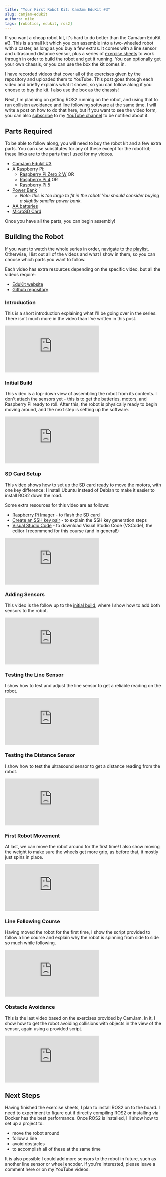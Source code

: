 ```yaml
---
title: "Your First Robot Kit: CamJam EduKit #3"
slug: camjam-edukit
authors: mike
tags: [robotics, edukit, ros2]
---
```


If you want a cheap robot kit, it's hard to do better than the CamJam EduKit #3. This is a small kit which you can assemble into a two-wheeled robot with a caster, as long as you buy a few extras. It comes with a line sensor and ultrasound distance sensor, plus a series of [exercise sheets](https://github.com/CamJam-EduKit/EduKit3/tree/master/CamJam%20Edukit%203%20-%20GPIO%20Zero) to work through in order to build the robot and get it running. You can optionally get your own chassis, or you can use the box the kit comes in.

I have recorded videos that cover all of the exercises given by the repository and uploaded them to YouTube. This post goes through each video and briefly explains what it shows, so you can follow along if you choose to buy the kit. I also use the box as the chassis!

<!-- truncate -->

Next, I'm planning on getting ROS2 running on the robot, and using that to run collision avoidance and line following software at the same time. I will write a post on how to do that here, but if you want to see the video form, you can also [subscribe](https://www.youtube.com/@mikelikesrobots?sub_confirmation=1) to my [YouTube channel](https://www.youtube.com/@mikelikesrobots) to be notified about it.

## Parts Required

To be able to follow along, you will need to buy the robot kit and a few extra parts. You can use substitutes for any of these except for the robot kit; these links are to the parts that I used for my videos.

- [CamJam Edukit #3](https://thepihut.com/products/camjam-edukit-3-robotics)
- A Raspberry Pi:
  - [Raspberry Pi Zero 2 W](https://thepihut.com/products/raspberry-pi-zero-2) OR
  - [Raspberry Pi 4](https://www.amazon.co.uk/Raspberry-Pi-Model-4GB/dp/B09TTNF8BT?) OR
  - [Raspberry Pi 5](https://www.amazon.co.uk/Raspberry-Pi-SC1112-5-8GB/dp/B0CK3L9WD3)
- [Power Bank](https://thepihut.com/products/-ansmann-10-000mah-type-c-18w-pd-power-bank)
  - *Note: this is too large to fit in the robot! You should consider buying a slightly smaller power bank.*
- [AA batteries](https://www.amazon.co.uk/-Duracell-Plus-Alkaline-Batteries-MN1500/dp/B093LVB4P7)
- [MicroSD Card](https://www.amazon.co.uk/-SanDisk-128GB-microSDXC-adapter-Performance/dp/B0B7NTY2S6)

Once you have all the parts, you can begin assembly!

## Building the Robot

If you want to watch the whole series in order, navigate to [the playlist](https://www.youtube.com/playlist?list=PLBrq1OKRHMwUbbujTlmt1YGRzL9O0LfNJ). Otherwise, I list out all of the videos and what I show in them, so you can choose which parts you want to follow.

Each video has extra resources depending on the specific video, but all the videos require:
- [EduKit website](https://camjam.me/?page_id=1035)
- [Github repository](https://github.com/CamJam-EduKit/EduKit3)

### Introduction

This is a short introduction explaining what I'll be going over in the series. There isn't much more in the video than I've written in this post.

<iframe class="youtube-video" src="https://www.youtube.com/embed/dH0sKmp1DMw?si=G50w2s7UHqu79fkF" title="YouTube video player" frameborder="0" allow="accelerometer; autoplay; clipboard-write; encrypted-media; gyroscope; picture-in-picture; web-share" referrerpolicy="strict-origin-when-cross-origin" allowfullscreen></iframe>

### Initial Build

This video is a top-down view of assembling the robot from its contents. I don't attach the sensors yet - this is to get the batteries, motors, and Raspberry Pi ready to roll. After this, the robot is physically ready to begin moving around, and the next step is setting up the software.

<iframe class="youtube-video" src="https://www.youtube.com/embed/q2bKTyTTquU?si=lHksN2IWe81UJbdx" title="YouTube video player" frameborder="0" allow="accelerometer; autoplay; clipboard-write; encrypted-media; gyroscope; picture-in-picture; web-share" referrerpolicy="strict-origin-when-cross-origin" allowfullscreen></iframe>

### SD Card Setup

This video shows how to set up the SD card ready to move the motors, with one key difference: I install Ubuntu instead of Debian to make it easier to install ROS2 down the road.

Some extra resources for this video are as follows:

- [Raspberry Pi Imager](https://www.raspberrypi.com/software/) - to flash the SD card
- [Create an SSH key pair](https://learn.microsoft.com/en-us/viva/glint/setup/sftp-ssh-key-gen) - to explain the SSH key generation steps
- [Visual Studio Code](https://code.visualstudio.com/download) - to download Visual Studio Code (VSCode), the editor I recommend for this course (and in general!)

<iframe class="youtube-video" src="https://www.youtube.com/embed/MzBFo65xnbA?si=x1cZMRTW8Q_fpZin" title="YouTube video player" frameborder="0" allow="accelerometer; autoplay; clipboard-write; encrypted-media; gyroscope; picture-in-picture; web-share" referrerpolicy="strict-origin-when-cross-origin" allowfullscreen></iframe>

### Adding Sensors

This video is the follow up to the [initial build](#initial-build), where I show how to add both sensors to the robot.

<iframe class="youtube-video" src="https://www.youtube.com/embed/oPJ07Bl87Ts?si=hIJ9flpp0muP8JX9" title="YouTube video player" frameborder="0" allow="accelerometer; autoplay; clipboard-write; encrypted-media; gyroscope; picture-in-picture; web-share" referrerpolicy="strict-origin-when-cross-origin" allowfullscreen></iframe>

### Testing the Line Sensor

I show how to test and adjust the line sensor to get a reliable reading on the robot.

<iframe class="youtube-video" src="https://www.youtube.com/embed/1jSZvPHQuDo?si=17B0eTIS7gtn4DYm" title="YouTube video player" frameborder="0" allow="accelerometer; autoplay; clipboard-write; encrypted-media; gyroscope; picture-in-picture; web-share" referrerpolicy="strict-origin-when-cross-origin" allowfullscreen></iframe>

### Testing the Distance Sensor

I show how to test the ultrasound sensor to get a distance reading from the robot.

<iframe class="youtube-video" src="https://www.youtube.com/embed/WDr2CTLzRRg?si=aTFBnU5qWztyyD78" title="YouTube video player" frameborder="0" allow="accelerometer; autoplay; clipboard-write; encrypted-media; gyroscope; picture-in-picture; web-share" referrerpolicy="strict-origin-when-cross-origin" allowfullscreen></iframe>

### First Robot Movement

At last, we can move the robot around for the first time! I also show moving the weight to make sure the wheels get more grip, as before that, it mostly just spins in place.

<iframe class="youtube-video" src="https://www.youtube.com/embed/ZzPUg-0znsI?si=9nzTiLR7aWEXuo9Z" title="YouTube video player" frameborder="0" allow="accelerometer; autoplay; clipboard-write; encrypted-media; gyroscope; picture-in-picture; web-share" referrerpolicy="strict-origin-when-cross-origin" allowfullscreen></iframe>

### Line Following Course

Having moved the robot for the first time, I show the script provided to follow a line course and explain why the robot is spinning from side to side so much while following.

<iframe class="youtube-video" src="https://www.youtube.com/embed/0NGg4-DZkBA?si=KHpJUi-CYtXXdgAy" title="YouTube video player" frameborder="0" allow="accelerometer; autoplay; clipboard-write; encrypted-media; gyroscope; picture-in-picture; web-share" referrerpolicy="strict-origin-when-cross-origin" allowfullscreen></iframe>

### Obstacle Avoidance

This is the last video based on the exercises provided by CamJam. In it, I show how to get the robot avoiding collisions with objects in the view of the sensor, again using a provided script.

<iframe class="youtube-video" src="https://www.youtube.com/embed/CSdSrhLD8iQ?si=vM7m1NXKVDkYFiz4" title="YouTube video player" frameborder="0" allow="accelerometer; autoplay; clipboard-write; encrypted-media; gyroscope; picture-in-picture; web-share" referrerpolicy="strict-origin-when-cross-origin" allowfullscreen></iframe>

## Next Steps

Having finished the exercise sheets, I plan to install ROS2 on to the board. I need to experiment to figure out if directly compiling ROS2 or installing via Docker has the best performance. Once ROS2 is installed, I'll show how to set up a project to:
- move the robot around
- follow a line
- avoid obstacles
- to accomplish all of these at the same time

It is also possible I could add more sensors to the robot in future, such as another line sensor or wheel encoder. If you're interested, please leave a comment here or on my YouTube videos.
